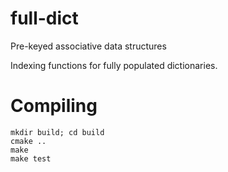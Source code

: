 # full-dict
Pre-keyed associative data structures

Indexing functions for fully populated dictionaries.

# Compiling
```
mkdir build; cd build
cmake ..
make
make test
```
